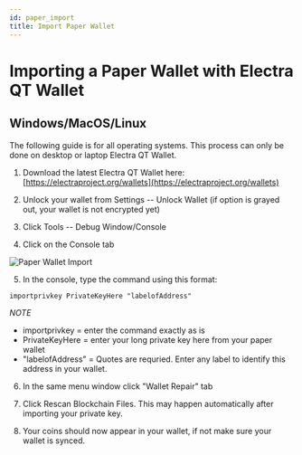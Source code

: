 ```yaml
---
id: paper_import
title: Import Paper Wallet
---
```


# Importing a Paper Wallet with Electra QT Wallet

## Windows/MacOS/Linux
The following guide is for all operating systems. This process can only be done on desktop or laptop Electra QT Wallet.

1. Download the latest Electra QT Wallet here: [https://electraproject.org/wallets](https://electraproject.org/wallets)

2. Unlock your wallet from Settings -- Unlock Wallet (if option is grayed out, your wallet is not encrypted yet)

3. Click Tools -- Debug Window/Console

4. Click on the Console tab

![Paper Wallet Import](/img/paper_import.png)

5. In the console, type the command using this format:
```
importprivkey PrivateKeyHere "labelofAddress"
```
*NOTE*
   * importprivkey = enter the command exactly as is
   * PrivateKeyHere = enter your long private key here from your paper wallet
   * "labelofAddress" = Quotes are requried. Enter any label to identify this address in your wallet.

6. In the same menu window click "Wallet Repair" tab

7. Click Rescan Blockchain Files. This may happen automatically after importing your private key.

8. Your coins should now appear in your wallet, if not make sure your wallet is synced.

